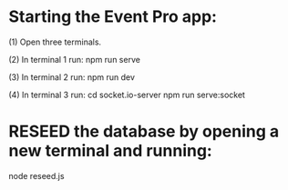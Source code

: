 # Starting the Event Pro app:

(1) Open three terminals.

(2) In terminal 1 run:
npm run serve

(3) In terminal 2 run:
npm run dev

(4) In terminal 3 run:
cd socket.io-server
npm run serve:socket

# RESEED the database by opening a new terminal and running:

node reseed.js
